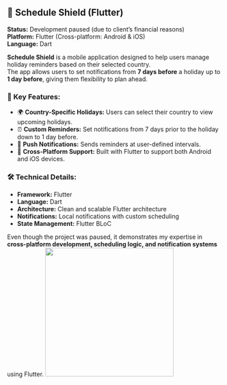 ## 📅 Schedule Shield (Flutter)

**Status:** Development paused (due to client’s financial reasons)  
**Platform:** Flutter (Cross-platform: Android & iOS)  
**Language:** Dart  

**Schedule Shield** is a mobile application designed to help users manage holiday reminders based on their selected country.  
The app allows users to set notifications from **7 days before** a holiday up to **1 day before**, giving them flexibility to plan ahead.

### 🔑 Key Features:
- 🌍 **Country-Specific Holidays:** Users can select their country to view upcoming holidays.  
- ⏰ **Custom Reminders:** Set notifications from 7 days prior to the holiday down to 1 day before.  
- 🔔 **Push Notifications:** Sends reminders at user-defined intervals.  
- 📱 **Cross-Platform Support:** Built with Flutter to support both Android and iOS devices.  

### 🛠️ Technical Details:
- **Framework:** Flutter  
- **Language:** Dart  
- **Architecture:** Clean and scalable Flutter architecture  
- **Notifications:** Local notifications with custom scheduling  
- **State Management:** Flutter BLoC  

Even though the project was paused, it demonstrates my expertise in **cross-platform development, scheduling logic, and notification systems** using Flutter.
<img src="https://github.com/user-attachments/assets/56d2af6a-c49b-4cf6-af28-9a72fc5e83e3" width="300"/>
